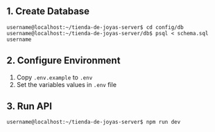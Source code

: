 ## 1. Create Database

```shell
username@localhost:~/tienda-de-joyas-server$ cd config/db
username@localhost:~/tienda-de-joyas-server/db$ psql < schema.sql username
```

## 2. Configure Environment

1. Copy `.env.example` to `.env`
2. Set the variables values in `.env` file

## 3. Run API

```shell
username@localhost:~/tienda-de-joyas-server$ npm run dev
```

